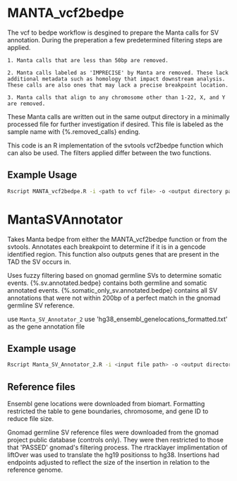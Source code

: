 # MANTA_vcf2bedpe

The vcf to bedpe workflow is desgined to prepare the Manta calls for SV annotation. During the preperation a few predetermined filtering steps are applied.
	
	1. Manta calls that are less than 50bp are removed. 
	
	2. Manta calls labeled as 'IMPRECISE' by Manta are removed. These lack additional metadata such as homology that impact downstream analysis. These calls are also ones that may lack a precise breakpoint location.
	
	3. Manta calls that align to any chromosome other than 1-22, X, and Y are removed. 

These Manta calls are written out in the same output directory in a minimally processed file for further investigation if desired. This file is labeled as the sample name with {%.removed_calls} ending.

This code is an R implementation of the svtools vcf2bedpe function which can also be used. The filters applied differ between the two functions.

## Example Usage
```bash
Rscript MANTA_vcf2bedpe.R -i <path to vcf file> -o <output directory path>
```


# MantaSVAnnotator
Takes Manta bedpe from either the MANTA_vcf2bedpe function or from the svtools. Annotates each breakpoint to determine if it is in a gencode identified region. 
This function also outputs genes that are present in the TAD the SV occurs in.

Uses fuzzy filtering based on gnomad germline SVs to determine somatic events. {%.sv.annotated.bedpe} contains both germline and somatic annotated events.  {%.somatic_only_sv.annotated.bedpe} contains all SV annotations that were not within 200bp of a perfect match in the gnomad germline SV reference.

use `Manta_SV_Annotator_2`
use 'hg38_ensembl_genelocations_formatted.txt' as the gene annotation file

## Example usage

```bash
Rscript Manta_SV_Annotator_2.R -i <input file path> -o <output directory path> -r <gene annotation file path> -g <germline reference file path>
```

## Reference files 
Ensembl gene locations were downloaded from biomart. Formatting restricted the table to gene boundaries, chromosome, and gene ID to reduce file size. 

Gnomad germline SV reference files were downloaded from the gnomad project public database (controls only). They were then restricted to those that 'PASSED' gnomad's filtering process. The rtracklayer implimentation of liftOver was used to translate the hg19 positionss to hg38. Insertions had endpoints adjusted to reflect the size of the insertion in relation to the reference genome.

